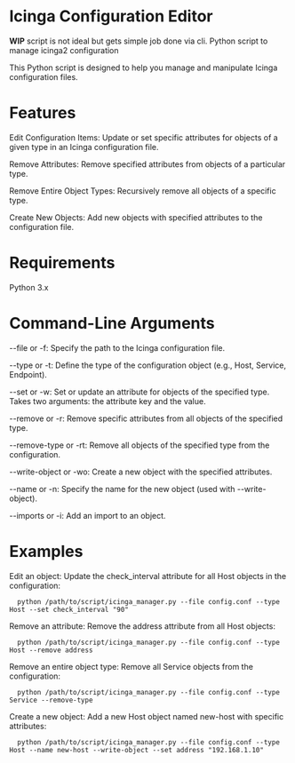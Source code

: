 # Icinga Configuration Editor

**WIP**
script is not ideal but gets simple job done via cli.
Python script to manage icinga2 configuration

This Python script is designed to help you manage and manipulate Icinga configuration files.

# Features
Edit Configuration Items: Update or set specific attributes for objects of a given type in an Icinga configuration file.

Remove Attributes: Remove specified attributes from objects of a particular type.

Remove Entire Object Types: Recursively remove all objects of a specific type.

Create New Objects: Add new objects with specified attributes to the configuration file.

# Requirements
Python 3.x

# Command-Line Arguments
  --file or -f: Specify the path to the Icinga configuration file.

  --type or -t: Define the type of the configuration object (e.g., Host, Service, Endpoint).

  --set or -w: Set or update an attribute for objects of the specified type. Takes two arguments: the attribute key and the value.

  --remove or -r: Remove specific attributes from all objects of the specified type.

  --remove-type or -rt: Remove all objects of the specified type from the configuration.

  --write-object or -wo: Create a new object with the specified attributes.

  --name or -n: Specify the name for the new object (used with --write-object).

  --imports or -i: Add an import to an object.

# Examples
Edit an object: Update the check_interval attribute for all Host objects in the configuration:
```
  python /path/to/script/icinga_manager.py --file config.conf --type Host --set check_interval "90"
```
Remove an attribute: Remove the address attribute from all Host objects:
```
  python /path/to/script/icinga_manager.py --file config.conf --type Host --remove address
```
Remove an entire object type: Remove all Service objects from the configuration:
```
  python /path/to/script/icinga_manager.py --file config.conf --type Service --remove-type
```
Create a new object: Add a new Host object named new-host with specific attributes:
```
  python /path/to/script/icinga_manager.py --file config.conf --type Host --name new-host --write-object --set address "192.168.1.10"
```

